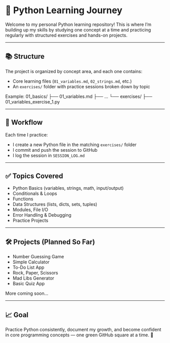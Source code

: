# 🐍 Python Learning Journey

Welcome to my personal Python learning repository! This is where I’m building up my skills by studying one concept at a time and practicing regularly with structured exercises and hands-on projects.

---

## 📚 Structure

The project is organized by concept area, and each one contains:
- Core learning files (`01_variables.md`, `02_strings.md`, etc.)
- An `exercises/` folder with practice sessions broken down by topic

Example:
01_basics/ ├── 01_variables.md ├── ... └── exercises/ ├── 01_variables_exercise_1.py


---

## 🔁 Workflow

Each time I practice:
- I create a new Python file in the matching `exercises/` folder
- I commit and push the session to GitHub
- I log the session in `SESSION_LOG.md`

---

## ✅ Topics Covered

- Python Basics (variables, strings, math, input/output)
- Conditionals & Loops
- Functions
- Data Structures (lists, dicts, sets, tuples)
- Modules, File I/O
- Error Handling & Debugging
- Practice Projects

---

## 🛠 Projects (Planned So Far)

- Number Guessing Game
- Simple Calculator
- To-Do List App
- Rock, Paper, Scissors
- Mad Libs Generator
- Basic Quiz App

More coming soon...

---

## 📈 Goal

Practice Python consistently, document my growth, and become confident in core programming concepts — one green GitHub square at a time. 💪
